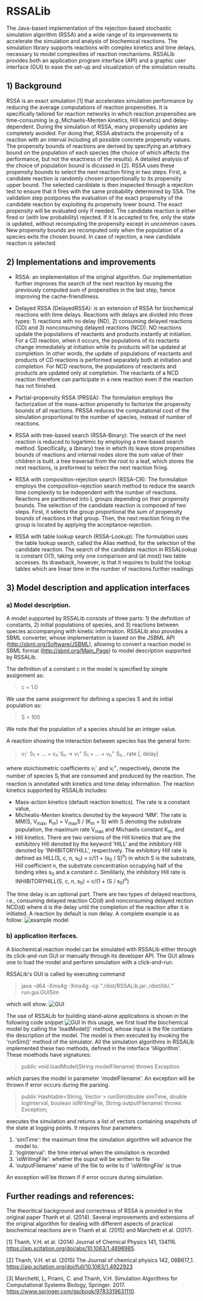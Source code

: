 # RSSALib
The Java-based implementation of the rejection-based stochastic simulation algorithm (RSSA) and a wide range of its improvements to accelerate the simulation and analysis of biochemical reactions. The simulation library supports reactions with complex kinetics and time delays, necessary to model complexities of reaction mechanisms. RSSALib provides both an application program interface (API) and a graphic user interface (GUI) to ease the set-up and visualization of the simulation results. 

## 1) Background
RSSA is an exact simulation [1] that accelerates simulation performance by reducing the average computations of reaction propensities. It is specifically tailored for reaction networks in which reaction propensities are time-consuming (e.g.,Michaelis-Menten kinetics, Hill kinetics) and delay-dependent. During the simulation of RSSA, many propensity updates are completely avoided. For doing that, RSSA abstracts the propensity of a reaction with an interval including all possible concrete propensity values. The propensity bounds of reactions are derived by specifying an arbitrary bound on the population of each species (the choice of which affects the performance, but not the exactness of the results). A detailed analysis of the choice of population bound is dicussed in [2]. RSSA uses these propensity bounds to select the next reaction firing in two steps. First, a candidate reaction is randomly chosen proportionally to its propensity upper bound. The selected candidate is then inspected through a rejection test to ensure that it fires with the same probability determined by SSA. The validation step postpones the evaluation of the exact propensity of the candidate reaction by exploiting its propensity lower bound. The exact propensity will be evaluated only if needed. The candidate reaction is either fired or (with low probability) rejected. If it is accepted to fire, only the state is updated, without recomputing the propensity except in uncommon cases. New propensity bounds are recomputed only when the population of a species exits the chosen bound. In case of rejection, a new candidate reaction is selected. 

## 2) Implementations and improvements
* RSSA: an implementation of the original algorithm. Our implementation further improves the search of the next reaction by reusing the previously computed sum of propensities in the last step, hence improving the cache-friendliness.

* Delayed RSSA (DelayedRSSA): is an extension of RSSA for biochemical reactions with time delays. Reactions with delays are divided into three types: 1) reactions with no delay (ND), 2) consuming delayed reactions (CD) and 3) nonconsuming delayed reactions (NCD). ND reactions update the populations of reactants and products instantly at initiation. For a CD reaction, when it occurs, the populations of its reactants change immediately at initiation while its products will be updated at completion. In other words, the update of populations of reactants and products of CD reactions is performed separately both at initiation and completion. For NCD reactions, the populations of reactants and products are updated only at completion. The reactants of a NCD reaction therefore can participate in a new reaction even if the reaction has not finished.

* Partial-propensity RSSA (PRSSA): The formulation employs the factorization of the mass-action propensity to factorize the propensity bounds of all reactions. PRSSA reduces the computational cost of the simulation proportional to the number of species, instead of number of reactions. 

* RSSA with tree-based search (RSSA-Binary): The search of the next reaction is reduced to logartimic by employing a tree-based search method. Specifically, a (binary) tree in which its leave store propensities bounds of reactions and internal nodes store the sum value of their children is built. a tree traversal from the root to a leaf, which stores the next reactions, is preformed to select the next reaction firing. 

* RSSA with composition-rejection search (RSSA-CR): The formulation employs the composition-rejection search method to reduce the search time complexity to be independent with the number of reactions. Reactions are partitioned into L groups  depending on their propensity bounds. The selection of the candidate reaction is composed of two steps. First, it selects the group proportional the sum of propensity bounds of reactions in that group. Then, the next reaction firing in the group is located by applying the acceptance-rejection. 

* RSSA with table lookup search (RSSA-Lookup): The formulation uses the table lookup search, called the Alias method, for the selection of the candidate reaction. The search of the candidate reaction in RSSALookup is constant O(1), taking only one comparison and (at most) two table accesses. Its drawback, however, is that it requires to build the lookup tables which are linear time in the number of reactions.further readings

## 3) Model description and application interfaces
### a) Model description. 
A model supported by RSSALib consists of three parts: 1) the definition of constants, 2) initial populations of species, and 3) reactions between species accompanying with kinetic information. RSSALib also provides a SBML converter, whose implementation is based on the JSBML API (http://sbml.org/Software/JSBML), allowing to convert a reaction model in SBML format (http://sbml.org/Main_Page) to model description supported by RSSALib. 

The definition of a constant c in the model is specified by simple assignment as: 
> c = 1.0

We use the same assignment for defining a species S and its initial population as:
> S = 100

We note that the population of a species should be an integer value. 

A reaction showing the interaction between species has the general form:
> v<sub>1</sub><sup>-</sup> S<sub>1</sub> + ... + v<sub>n</sub><sup>-</sup>S<sub>n</sub> -> v<sub>1</sub><sup>+</sup> S<sub>1</sub> + ... + v<sub>n</sub><sup>+</sup> S<sub>n</sub> , rate [, delay]

where stoichiometric coefficients v<sub>i</sub><sup>-</sup> and v<sub>i</sub><sup>+</sup>, respectively, denote the number of species S<sub>i</sub> that are consumed and produced by the reaction. The reaction is annotated with kinetics and time delay information. The reaction kinetics supported by RSSALib includes:

- Mass-action kinetics (default reaction kinetics). The rate is a constant value,
- Michealis-Menten kinetics denoted by the keyword 'MM'. The rate is MM(S, V<sub>max</sub>, K<sub>m</sub>) = V<sub>max</sub>S / (K<sub>m</sub> + S) with S denoting the substrate population, the maximum rate V<sub>max</sub> and Michaelis constant K<sub>m</sub>, and
- Hill kinetics. There are two versions of the Hill kinetics that are the exhibitory Hill denoted by the keyword 'HILL' and the inhibitory Hill denoted by 'INHIBITORYHILL', respectively. The exhibitory Hill rate is defined as HILL(S, c, n, s<sub>0</sub>) = c/(1 + (s<sub>0</sub> / S)<sup>n</sup>) in which S is the substrate, Hill coefficient n, the substrate concentration occupying half of the binding sites s<sub>0</sub> and a constant c. Simililarly, the inhibitory Hill rate is INHIBITORYHILL(S, c, n, s<sub>0</sub>) = c/(1 + (S / s<sub>0</sub>)<sup>n</sup>) 

The time delay is an optional part. There are two types of delayed reactions, i.e., consuming delayed reaction CD(d) and nonconsuming delayed rection NCD(d) where d is the delay until the completion of the reaction after it is initiated. A reaction by default is non delay. A complete example is as follow:
![example model](figs/model_template.gif)

### b) application iterfaces.
A biochemical reaction model can be simulated with RSSALib either through its click-and-run GUI or manually through its developer API. The GUI allows one to load the model and perform simulation with a click-and-run. 

RSSALib's GUI is called by executing command
> java -d64 -Xms4g -Xmx4g -cp "./dist/RSSALib.jar:./dist/lib/*.*" run.gui.GUISim

which will show:
![GUI ](figs/gui_rssa.gif)

The use of RSSALib for building stand-alone applications is shown in the following code snippet
![GUI ](figs/api_rssa.gif)
In this usage, we first load the biochemical model by calling the 'loadModel()' method, whose input is the file contians the description of the model. The model is then executed by invoking the 'runSim()' method of the simulator. All the simulation algorithms in RSSALib implemented these two methods, defined in the interface 'IAlgorithm'. These moethods have signatures:
> public void loadModel(String modelFilename) throws Exception

which parses the model in parameter 'modelFilename'. An exception will be thrown if error occurs during the parsing.

> public Hashtable<String, Vector<Double> > runSim(double simTime, double logInterval, boolean isWritingFile, String outputFilename) throws Exception;
 
executes the simulation and returns a list of vectors containing snapshots of the state at logging points. It requires four parameters: 
 1. 'simTime': the maximum time the simulation algorithm will advance the model to.
 2. 'logInterval': the time interval when the simulation is recorded
 3. 'isWritingFile': whether the ouput will be written to file
 4. 'outputFilename' name of the file to write to if 'isWritingFile' is true

An exception will be thrown if if error occurs during simulation.

## Further readings and references:

The theoritical background and correctness of RSSA is provided in the original paper Thanh et al. (2014). Several improvements and extensions of the original algorithm for dealing with different aspects of practical biochemical reactions are in Thanh et al. (2015) and Marchetti et al. (2017). 

[1] Thanh, V.H. et al. (2014) Journal of Chemical Physics 141, 134116. https://aip.scitation.org/doi/abs/10.1063/1.4896985.

[2] Thanh, V.H. et al. (2015) The Journal of chemical physics 142, 06B617_1. https://aip.scitation.org/doi/full/10.1063/1.4922923

[3[ Marchetti, L, Priami, C. and Thanh, V.H. Simulation Algorithms for Computational Systems Biology, Springer. 2017. https://www.springer.com/gp/book/9783319631110.
